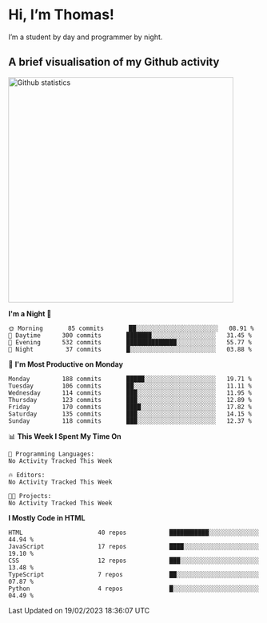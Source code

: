 # Hi, I’m Thomas!
I’m a student by day and programmer by night.

## A brief visualisation of my Github activity

<img title="My Github statistics" alt="Github statistics" width="450px" src="https://github-readme-stats.vercel.app/api?username=thomasrettig&show_icons=true&include_all_commits=true&count_private=true&&hide=issues&theme=tokyonight&border_radius=6px"/>

<!--START_SECTION:waka-->
**I'm a Night 🦉** 

```text
🌞 Morning       85 commits       ██░░░░░░░░░░░░░░░░░░░░░░░   08.91 % 
🌆 Daytime      300 commits       ███████░░░░░░░░░░░░░░░░░░   31.45 % 
🌃 Evening      532 commits       ██████████████░░░░░░░░░░░   55.77 % 
🌙 Night         37 commits       █░░░░░░░░░░░░░░░░░░░░░░░░   03.88 % 

```
📅 **I'm Most Productive on Monday** 

```text
Monday         188 commits       █████░░░░░░░░░░░░░░░░░░░░   19.71 % 
Tuesday        106 commits       ██░░░░░░░░░░░░░░░░░░░░░░░   11.11 % 
Wednesday      114 commits       ███░░░░░░░░░░░░░░░░░░░░░░   11.95 % 
Thursday       123 commits       ███░░░░░░░░░░░░░░░░░░░░░░   12.89 % 
Friday         170 commits       ████░░░░░░░░░░░░░░░░░░░░░   17.82 % 
Saturday       135 commits       ███░░░░░░░░░░░░░░░░░░░░░░   14.15 % 
Sunday         118 commits       ███░░░░░░░░░░░░░░░░░░░░░░   12.37 % 

```


📊 **This Week I Spent My Time On** 

```text
💬 Programming Languages: 
No Activity Tracked This Week

🔥 Editors: 
No Activity Tracked This Week

🐱‍💻 Projects: 
No Activity Tracked This Week

```

**I Mostly Code in HTML** 

```text
HTML                     40 repos            ███████████░░░░░░░░░░░░░░   44.94 % 
JavaScript               17 repos            ████░░░░░░░░░░░░░░░░░░░░░   19.10 % 
CSS                      12 repos            ███░░░░░░░░░░░░░░░░░░░░░░   13.48 % 
TypeScript               7 repos             ██░░░░░░░░░░░░░░░░░░░░░░░   07.87 % 
Python                   4 repos             █░░░░░░░░░░░░░░░░░░░░░░░░   04.49 % 

```



 Last Updated on 19/02/2023 18:36:07 UTC
<!--END_SECTION:waka-->
